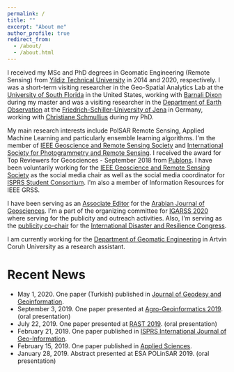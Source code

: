 ```yaml
---
permalink: /
title: ""
excerpt: "About me"
author_profile: true
redirect_from: 
  - /about/
  - /about.html
---
```


I  received my MSc and PhD degrees in Geomatic Engineering (Remote Sensing) from [Yildiz Technical University](https://bit.ly/38VCpb7) in 2014 and 2020, respectively. I was a short-term visiting researcher in the Geo-Spatial Analytics Lab at the [University of South Florida](www.usfsp.edu) in the United States, working with [Barnali Dixon](https://bit.ly/2x54xLW) during my master and was a visiting researcher in the [Department of Earth Observation](https://bit.ly/3acKpWA) at the [Friedrich-Schiller-University of Jena](https://bit.ly/2x9ayaw) in Germany, working with [Christiane Schmullius](https://bit.ly/2vutNKX) during my PhD. 
 
My main research interests include PolSAR Remote Sensing, Applied Machine Learning and particularly ensemble learning algorithms. I'm the member of [IEEE Geoscience and Remote Sensing Society](http://www.grss-ieee.org/) and [International Society for Photogrammetry and Remote Sensing](https://www.isprs.org/). I received the award for Top Reviewers for Geosciences - September 2018 from [Publons](https://publons.com/researcher/1175331/mustafa-ustuner/). I have been voluntarily working for the [IEEE Geoscience and Remote Sensing Society](http://www.grss-ieee.org/) as the social media chair as well as the social media coordinator for [ISPRS Student Consortium](http://sc.isprs.org/home.html). I'm also a member of Information Resources for IEEE GRSS. 

I have been serving as an [Associate Editor](https://www.springer.com/journal/12517/editors) for the [Arabian Journal of Geosciences](https://www.springer.com/journal/12517). 
I'm a part of the organizing committee for [IGARSS 2020](https://igarss2020.org/default.asp) where serving for the publicity and outreach activities. 
Also, I'm serving as the [publicity co-chair](http://www.idrcongress.org/en/steering-committee) for the [International Disaster and Resilience Congress](http://www.idrcongress.org/en/anasayfa).

I am currently working for the [Department of Geomatic Engineering](https://harita.artvin.edu.tr/) in Artvin Coruh University as a research assistant.

# Recent News
* May 1, 2020. One paper (Turkish) published in [Journal of Geodesy and Geoinformation](https://dergipark.org.tr/en/pub/hkmojjd/issue/50519/623021).
* September 3, 2019. One paper presented at [Agro-Geoinformatics 2019](https://ieeexplore.ieee.org/abstract/document/8820698). (oral presentation) 
* July 22, 2019. One paper presented at [RAST 2019](https://ieeexplore.ieee.org/document/8767819). (oral presentation)
* February 21, 2019. One paper published in [ISPRS International Journal of Geo-Information](https://www.mdpi.com/2220-9964/8/2/97).
* February 15, 2019. One paper published in [Applied Sciences](https://www.mdpi.com/2076-3417/9/4/655).
* January 28, 2019. Abstract presented at ESA POLinSAR 2019. (oral presentation)
